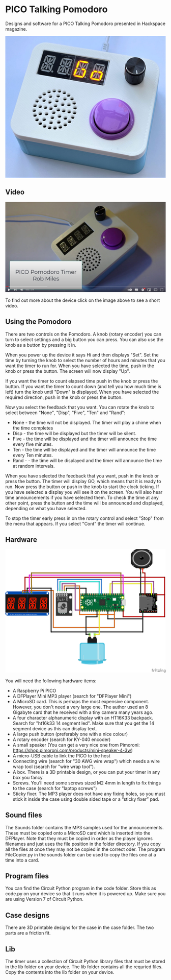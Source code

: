 # PICO Talking Pomodoro

Designs and software for a PICO Talking Pomodoro presented in Hackspace magazine.

![Talking Pomodoro in a box](images/timer.jpg)
## Video
[![YouTube Screenshot](images/video.jpg)](https://youtu.be/dRORE6ujpsI)

To find out more about the device click on the image above to see a short video.

## Using the Pomodoro
There are two controls on the Pomodoro. A knob (rotary encoder) you can turn to select settings and a big button you can press. You can also use the knob as a button by pressing it in. 

When you power up the device it says Hi and then displays "Set". Set the time by turning the knob to select the number of hours and minutes that you want the timer to run for. When you have selected the time, push in the knob or press the button. The screen will now display "Up". 

If you want the timer to count elapsed time push in the knob or press the button. If you want the timer to count down (and tell you how much time is left) turn the knob until "Down" is displayed. When you have selected the required direction, push in the knob or press the button. 

Now you select the feedback that you want. You can rotate the knob to select between "None", "Disp", "Five", "Ten" and "Rand":

* None - the time will not be displayed. The timer will play a chime when the time completes
* Disp - the time will be displayed but the timer will be silent.
* Five - the time will be displayed and the timer will announce the time every five minutes. 
* Ten - the time will be displayed and the timer will announce the time every Ten minutes. 
* Rand - - the time will be displayed and the timer will announce the time at random intervals.

When you have selected the feedback that you want, push in the knob or press the button. The timer will display GO, which means that it is ready to run. Now press the button or push in the knob to start the clock ticking. If you have selected a display you will see it on the screen. You will also hear time announcements if you have selected them. 
To check the time at any other point, press the button and the time will be announced and displayed, depending on what you have selected. 

To stop the timer early press in on the rotary control and select "Stop" from the menu that appears. If you select "Cont" the timer will continue.

## Hardware
![Talking Pomodoro in a box](images/circuit.png)

You will need the following hardware items:

* A Raspberry Pi PICO
* A DFPlayer Mini MP3 player (search for "DFPlayer Mini") 
* A MicroSD card. This is perhaps the most expensive component. However, you don't need a very large one. The author used an 8 Gigabyte card that he received with a tiny camera many years ago.
* A four character alphanumeric display with an HT16K33 backpack. Search for "ht16k33 14 segment led". Make sure that you get the 14 segment device as this can display text.
* A large push button (preferably one with a nice colour)
* A rotary encoder (search for KY-040 encoder)
* A small speaker (You can get a very nice one from Pimoroni: https://shop.pimoroni.com/products/mini-speaker-4-3w)
* A micro-USB cable to link the PICO to the host
* Connecting wire (search for "30 AWG wire wrap") which needs a wire wrap tool (search for "wire wrap tool").
* A box. There is a 3D printable design, or you can put your timer in any box you fancy.
* Screws. You'll need some screws sized M2 4mm in length to fix things to the case (search for "laptop screws")
* Sticky fixer. The MP3 player does not have any fixing holes, so you must stick it inside the case using double sided tape or a “sticky fixer” pad.


## Sound files

The Sounds folder contains the MP3 samples used for the announcements. These must be copied onto a MicroSD card which is inserted into the DFPlayer. Note that they must be copied in order as the player ignores filenames and just uses the file position in the folder directory. If you copy all the files at once they may not be copied in the correct oder. The program FileCopier.py in the sounds folder can be used to copy the files one at a time into a card. 

## Program files

You can find the Circuit Python program in the code folder. Store this as code.py on your device so that it runs when it is powered up. Make sure you are using Version 7 of Circuit Python. 

## Case designs

There are 3D printable designs for the case in the case folder. The two parts are a friction fit.

## Lib

The timer uses a collection of Circuit Python library files that must be stored in the lib folder on your device. The lib folder contains all the requried files. Copy the contents into the lib folder on your device. 
